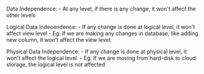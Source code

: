 
Data Independence:
    - At any level, if there is any change, it won't affect the other levels

Logical Data Indeoendence:
    - If any change is done at logical level, it won't affect view level
    - Eg: If we are making any changes in database, like adding new column, it won't affect the view level.


Physical Data Independence:
    - If any change is done at physical level, it won't affect the logical level.
    - Eg: If we are moving from hard-disk to cloud storage, the logical level is not affected